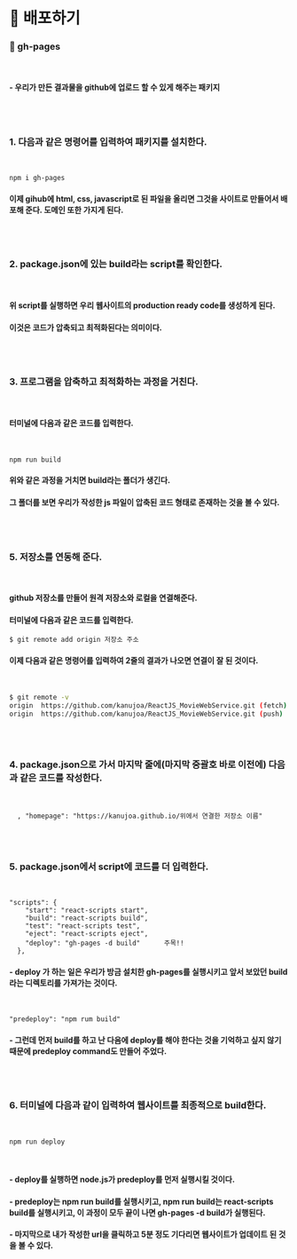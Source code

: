 # 📌 배포하기

### **📍 gh-pages**

<br>

#### - 우리가 만든 결과물을 github에 업로드 할 수 있게 해주는 패키지

<br><br>

### **1. 다음과 같은 명령어를 입력하여 패키지를 설치한다.**

<br>

```
npm i gh-pages
```

#### 이제 gihub에 html, css, javascript로 된 파일을 올리면 그것을 사이트로 만들어서 배포해 준다. 도메인 또한 가지게 된다.

<br><br>

### **2. package.json에 있는 build라는 script를 확인한다.**

<br>

#### 위 script를 실행하면 우리 웹사이트의 production ready code를 생성하게 된다.

#### 이것은 코드가 압축되고 최적화된다는 의미이다.

<br><br>

### **3. 프로그램을 압축하고 최적화하는 과정을 거친다.**

<br>

#### 터미널에 다음과 같은 코드를 입력한다.

<br>

```
npm run build
```

#### 위와 같은 과정을 거치면 build라는 폴더가 생긴다.

#### 그 폴더를 보면 우리가 작성한 js 파일이 압축된 코드 형태로 존재하는 것을 볼 수 있다.

<br><br>

### **5. 저장소를 연동해 준다.**

<br>

#### github 저장소를 만들어 원격 저장소와 로컬을 연결해준다.

#### 터미널에 다음과 같은 코드를 입력한다.

```bash
$ git remote add origin 저장소 주소
```

#### 이제 다음과 같은 명령어를 입력하여 2줄의 결과가 나오면 연결이 잘 된 것이다.

<br>

```bash
$ git remote -v
origin  https://github.com/kanujoa/ReactJS_MovieWebService.git (fetch)
origin  https://github.com/kanujoa/ReactJS_MovieWebService.git (push)
```

<br><br>

### **4. package.json으로 가서 마지막 줄에(마지막 중괄호 바로 이전에) 다음과 같은 코드를 작성한다.**

<br>

```
  , "homepage": "https://kanujoa.github.io/위에서 연결한 저장소 이름"
```

<br><br>

### **5. package.json에서 script에 코드를 더 입력한다.**

<br>

```
"scripts": {
    "start": "react-scripts start",
    "build": "react-scripts build",
    "test": "react-scripts test",
    "eject": "react-scripts eject",
    "deploy": "gh-pages -d build"      주목!!
  },
```

#### - **deploy** 가 하는 일은 우리가 방금 설치한 gh-pages를 실행시키고 앞서 보았던 build라는 디렉토리를 가져가는 것이다.

<br>

```
"predeploy": "npm rum build"
```

#### - 그런데 먼저 build를 하고 난 다음에 deploy를 해야 한다는 것을 기억하고 싶지 않기 때문에 **predeploy command**도 만들어 주었다.

<br><br>

### **6. 터미널에 다음과 같이 입력하여 웹사이트를 최종적으로 build한다.**

<br>

```
npm run deploy
```

<br>

#### - deploy를 실행하면 node.js가 predeploy를 먼저 실행시킬 것이다.

#### - predeploy는 npm run build를 실행시키고, npm run build는 react-scripts build를 실행시키고, 이 과정이 모두 끝이 나면 gh-pages -d build가 실행된다.

#### - 마지막으로 내가 작성한 url을 클릭하고 5분 정도 기다리면 웹사이트가 업데이트 된 것을 볼 수 있다.
